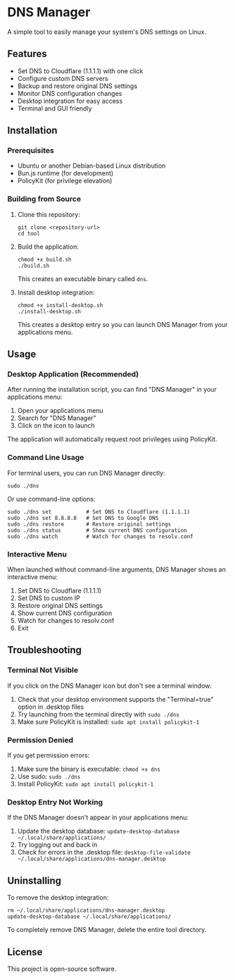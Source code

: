 # DNS Manager

A simple tool to easily manage your system's DNS settings on Linux.

## Features

- Set DNS to Cloudflare (1.1.1.1) with one click
- Configure custom DNS servers
- Backup and restore original DNS settings
- Monitor DNS configuration changes
- Desktop integration for easy access
- Terminal and GUI friendly

## Installation

### Prerequisites

- Ubuntu or another Debian-based Linux distribution
- Bun.js runtime (for development)
- PolicyKit (for privilege elevation)

### Building from Source

1. Clone this repository:
   ```
   git clone <repository-url>
   cd tool
   ```

2. Build the application:
   ```
   chmod +x build.sh
   ./build.sh
   ```
   This creates an executable binary called `dns`.

3. Install desktop integration:
   ```
   chmod +x install-desktop.sh
   ./install-desktop.sh
   ```
   This creates a desktop entry so you can launch DNS Manager from your applications menu.

## Usage

### Desktop Application (Recommended)

After running the installation script, you can find "DNS Manager" in your applications menu:

1. Open your applications menu
2. Search for "DNS Manager"
3. Click on the icon to launch

The application will automatically request root privileges using PolicyKit.

### Command Line Usage

For terminal users, you can run DNS Manager directly:

```
sudo ./dns
```

Or use command-line options:
```
sudo ./dns set           # Set DNS to Cloudflare (1.1.1.1)
sudo ./dns set 8.8.8.8   # Set DNS to Google DNS
sudo ./dns restore       # Restore original settings
sudo ./dns status        # Show current DNS configuration
sudo ./dns watch         # Watch for changes to resolv.conf
```

### Interactive Menu

When launched without command-line arguments, DNS Manager shows an interactive menu:

1. Set DNS to Cloudflare (1.1.1.1)
2. Set DNS to custom IP
3. Restore original DNS settings
4. Show current DNS configuration
5. Watch for changes to resolv.conf
0. Exit

## Troubleshooting

### Terminal Not Visible

If you click on the DNS Manager icon but don't see a terminal window:

1. Check that your desktop environment supports the "Terminal=true" option in .desktop files
2. Try launching from the terminal directly with `sudo ./dns`
3. Make sure PolicyKit is installed: `sudo apt install policykit-1`

### Permission Denied

If you get permission errors:

1. Make sure the binary is executable: `chmod +x dns`
2. Use sudo: `sudo ./dns`
3. Install PolicyKit: `sudo apt install policykit-1`

### Desktop Entry Not Working

If the DNS Manager doesn't appear in your applications menu:

1. Update the desktop database: `update-desktop-database ~/.local/share/applications/`
2. Try logging out and back in
3. Check for errors in the .desktop file: `desktop-file-validate ~/.local/share/applications/dns-manager.desktop`

## Uninstalling

To remove the desktop integration:
```
rm ~/.local/share/applications/dns-manager.desktop
update-desktop-database ~/.local/share/applications/
```

To completely remove DNS Manager, delete the entire tool directory.

## License

This project is open-source software.

